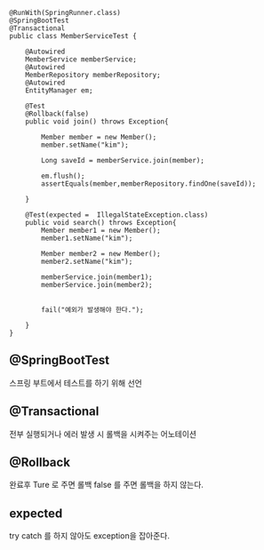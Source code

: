 ```
@RunWith(SpringRunner.class)
@SpringBootTest
@Transactional
public class MemberServiceTest {

    @Autowired
    MemberService memberService;
    @Autowired
    MemberRepository memberRepository;
    @Autowired
    EntityManager em;

    @Test
    @Rollback(false)
    public void join() throws Exception{

        Member member = new Member();
        member.setName("kim");

        Long saveId = memberService.join(member);

        em.flush();
        assertEquals(member,memberRepository.findOne(saveId));

    }

    @Test(expected =  IllegalStateException.class)
    public void search() throws Exception{
        Member member1 = new Member();
        member1.setName("kim");

        Member member2 = new Member();
        member2.setName("kim");

        memberService.join(member1);
        memberService.join(member2);


        fail("예외가 발생해야 한다.");

    }
}
```

## @SpringBootTest
스프링 부트에서 테스트를 하기 위해 선언

## @Transactional
전부 실행되거나 에러 발생 시 롤백을 시켜주는 어노테이션

## @Rollback 
완료후 Ture 로 주면 롤백 false 를 주면 롤백을 하지 않는다.

## expected
try catch 를 하지 않아도 exception을 잡아준다.
